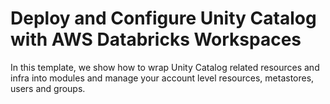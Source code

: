 Deploy and Configure Unity Catalog with AWS Databricks Workspaces
=========================

In this template, we show how to wrap Unity Catalog related resources and infra into modules and manage your account level resources, metastores, users and groups.

